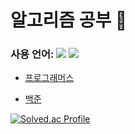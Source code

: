 # 알고리즘 공부 :memo:

### 사용 언어: <img src="https://img.shields.io/badge/Java-007396?style=flat-square&logo=Java&logoColor=white"/> <img src="https://img.shields.io/badge/Python-3776AB?style=flat-square&logo=Python&logoColor=white"/>

- [프로그래머스](https://programmers.co.kr/learn/challenges)

- [백준](https://solved.ac/)

[![Solved.ac Profile](http://mazassumnida.wtf/api/v2/generate_badge?boj=oho1115)](https://solved.ac/oho1115/)
